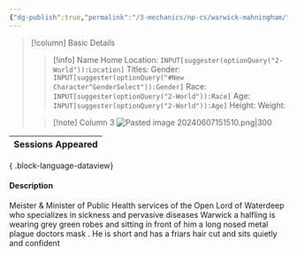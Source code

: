 ```yaml
---
{"dg-publish":true,"permalink":"/3-mechanics/np-cs/warwick-mahningham/","tags":["NPC"],"created":"2025-02-26T20:39:34.786-05:00","updated":"2025-02-26T20:51:34.591-05:00"}
---
```


> [!column] Basic Details
>> [!info] Name
>> Home Location: `INPUT[suggester(optionQuery("2-World")):Location]` 
>> Titles:
>> Gender: `INPUT[suggester(optionQuery("#New Character^GenderSelect")):Gender]`
>> Race: `INPUT[suggester(optionQuery("2-World")):Race]`
>> Age: `INPUT[suggester(optionQuery("2-World")):Age]`
>> Height:
>> Weight:
>
>> [!note] Column 3
>> ![Pasted image 20240607151510.png|300](/img/user/z_Assets/Pasted%20image%2020240607151510.png)

| Sessions Appeared |
| ----------------- |

{ .block-language-dataview}

#### Description
Meister & Minister of Public Health services of the Open Lord of Waterdeep who specializes in sickness and pervasive diseases
Warwick a halfling is wearing grey green robes and sitting in front of him a long nosed metal plague doctors mask . He is short and has a friars hair cut and sits quietly and confident

